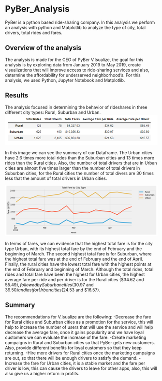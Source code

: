 # PyBer_Analysis
PyBer is a python based ride-sharing company. In this analysis we perform an analysis with python and Matplotlib to analyze the type of city, total drivers, total rides and fares.

## Overview of the analysis

The analysis is made for the CEO of PyBer V.Isualize, the goal for this analysis is by exploring data from January 2019 to May 2019, create visualizations that will improve access to ride-sharing services and also, determine the affordability for underserved neighborhood’s.
For this analysis, we used Python, Jupyter Notebook and Matplotlib.

## Results
The analysis focused in determining the behavior of rideshares in three different city types: Rural, Suburban and Urban.
![Summary](https://github.com/kplazascp/PyBer_Analysis/blob/main/Summary_df.PNG)

In this image we can see the summary of our Dataframe. The Urban cities have 2.6 times more total rides than the Suburban cities and 13 times more rides than the Rural cities. 
Also, the number of total drivers that are in Urban cities are almost five times larger than the number of total drivers in Suburban cities, for the Rural cities the number of total divers are 30 times less that the amount of total drivers in Urban cities.

![Fare_summary](https://github.com/kplazascp/PyBer_Analysis/blob/main/PyBer_fare_Summary.png)

In terms of fares, we can evidence that the highest total fare is for the city type Urban, with its highest total fare by the end of February and the beginning of March.
The second highest total fare is for Suburban, where the highest total fare was at the end of February and the end of April. Finally, the rural cities have the lowest total fare with the highest points at the end of February and beginning of March.
Although the total rides, total rides and total fare have been the highest for Urban cities, the highest average fare per ride and per driver is for the Rural cities ($34.62 and $55.49), followed by Suburban cities ($30.97 and $39.50) and last for Urban cities ($24.53 and $16.57).

## Summary
The recommendations for V.Isualize are the following:
-Decrease the fare for Rural cities and Suburban cities as a promotion for the service, this will help to increase the number of users that will use the service and will help decrease the average fare, once it gains popularity and we have loyal customers we can evaluate the increase of the fare.
-Create marketing campaigns in Rural and Suburban cities so that PyBer gets new customers. Also, provide different benefits for loyal customers so that they keep returning.
-Hire more drivers for Rural cities once the marketing campaigns are out, so that there will be enough drivers to satisfy the demand.
-Increase the fare for Urban cities, it is a stable market and the fare per driver is low, this can cause the drivers to leave for other apps, also, this will also give us a higher return in profits.
